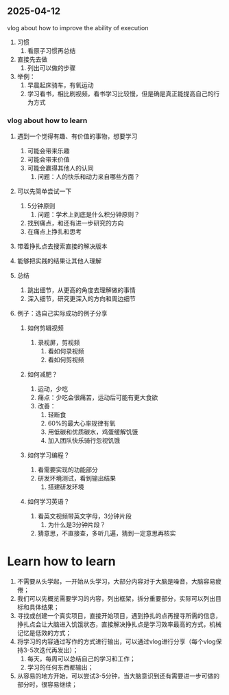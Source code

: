 









## 2025-04-12

vlog about how to improve the ability of execution

1. 习惯
   1. 看原子习惯再总结
2. 直接先去做
   1. 列出可以做的步骤
3. 举例：
   1. 早晨起床骑车，有氧运动
   2. 学习看书，相比刷视频，看书学习比较慢，但是确是真正能提高自己的行为方式



### vlog about how to learn

1. 遇到一个觉得有趣、有价值的事物，想要学习

   1. 可能会带来乐趣
   2. 可能会带来价值
   3. 可能会赢得其他人的认同
      1. 问题：人的快乐和动力来自哪些方面？

2. 可以先简单尝试一下

   1. 5分钟原则
      1. 问题：学术上到底是什么积分钟原则？
   2. 找到痛点，和还有进一步研究的方向
   3. 在痛点上挣扎和思考

3. 带着挣扎点去搜索直接的解决版本

4. 能够把实践的结果让其他人理解

5. 总结

   1. 跳出细节，从更高的角度去理解做的事情
   2. 深入细节，研究更深入的方向和周边细节

6. 例子：选自己实际成功的例子分享

   1. 如何剪辑视频
      1. 录视屏，剪视频
         1. 看如何录视频
         2. 看如何剪视频
   2. 如何减肥？
      1. 运动，少吃
      2. 痛点：少吃会很痛苦，运动后可能有更大食欲
      3. 改善：
         1. 轻断食
         2. 60%的最大心率规律有氧
         3. 用低碳和优质碳水，鸡蛋缓解饥饿
         4. 加入团队快乐骑行忽视饥饿

   3. 如何学习编程？
      1. 看需要实现的功能部分
      2. 研发环境测试，看到输出结果
         1. 搭建研发环境
   4. 如何学习英语？
      1. 看英文视频带英文字母，3分钟片段
         1. 为什么是3分钟片段？
      2. 猜意思，不直接查，多听几遍，猜到一定意思再核实

   

# Learn how to learn



1. 不需要从头学起，一开始从头学习，大部分内容对于大脑是噪音，大脑容易疲倦；
2. 我们可以先概览需要学习的内容，列出框架，拆分重要部分，实际可以列出目标和具体结果；
3. 寻找或创建一个真实项目，直接开始项目，遇到挣扎的点再搜寻所需的信息，挣扎点会让大脑进入饥饿状态，直接解决挣扎点是学习效率最高的方式，机械记忆是低效的方式；
4. 将学习的内容通过写作的方式进行输出，可以通过vlog进行分享（每个vlog保持3-5次迭代再发出）；
   1. 每天，每周可以总结自己的学习和工作；
   2. 学习的任何东西都输出；
5. 从容易的地方开始，可以尝试3-5分钟，当大脑意识到还有需要进一步可做的部分时，很容易继续；

